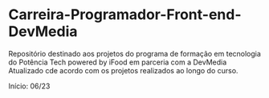 # Carreira-Programador-Front-end-DevMedia


Repositório destinado aos projetos do programa de formação em tecnologia do Potência Tech powered by iFood em parceria com a DevMedia
Atualizado cde acordo com os projetos realizados ao longo do curso.

Início: 06/23
